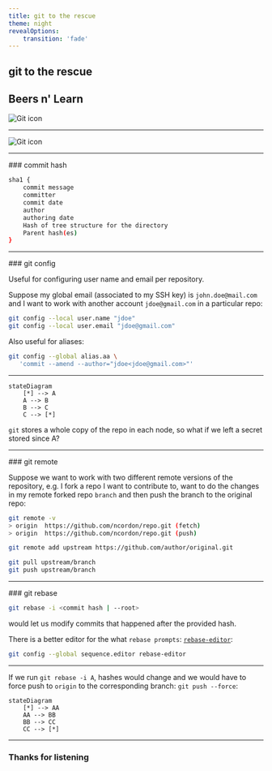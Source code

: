 ```yaml
---
title: git to the rescue
theme: night
revealOptions:
    transition: 'fade'
---
```

<!-- .slide: id="frontmatter" -->

## git to the rescue
## Beers n' Learn 

<img class="git-img" src="https://git-scm.com/images/logos/downloads/Git-Icon-1788C.png"
     alt="Git icon"
     style="float: center" />

---

<img class="git-mess" src="https://i.redd.it/kdrpa186gx051.png"
     alt="Git icon"
     style="float: center" />

---

### commit hash

```bash
sha1 {
    commit message
    committer
    commit date
    author
    authoring date
    Hash of tree structure for the directory
    Parent hash(es)
}
```

---

### git config

Useful for configuring user name and email per repository. 

Suppose my global email (associated to my SSH key) is `john.doe@mail.com` and I want to work with another account `jdoe@gmail.com` in a particular repo:

```bash
git config --local user.name "jdoe"
git config --local user.email "jdoe@gmail.com" 
```

Also useful for aliases:

```bash
git config --global alias.aa \
   'commit --amend --author="jdoe<jdoe@gmail.com>"'
```

---

<!-- .slide: id="first-slide" -->

```mermaid
stateDiagram
    [*] --> A
    A --> B
    B --> C
    C --> [*]
```

`git` stores a whole copy of the repo in each node, so what if we left a secret stored since A?

---
### git remote

Suppose we want to work with two different remote versions of the repository, e.g. I fork a repo I want to contribute to, want to do the changes in my remote forked repo `branch` and then push the branch to the original repo:

```bash
git remote -v
> origin  https://github.com/ncordon/repo.git (fetch)
> origin  https://github.com/ncordon/repo.git (push)
```

```bash
git remote add upstream https://github.com/author/original.git
```

```bash
git pull upstream/branch
git push upstream/branch
```

---
### git rebase

```bash
git rebase -i <commit hash | --root>
```

would let us modify commits that happened after the provided hash.

There is a better editor for the what `rebase prompts`: [`rebase-editor`](https://github.com/sjurba/rebase-editor): 

```bash
git config --global sequence.editor rebase-editor
```

---
If we run `git rebase -i A`, hashes would change and we would have to force push to `origin` to the corresponding branch: `git push --force`:

```mermaid
stateDiagram
    [*] --> AA
    AA --> BB
    BB --> CC
    CC --> [*]
```

<!-- comment about leveraging bash commands for i in {1..10}; do git aa && git rebase --continue ; done -->

---

### Thanks for listening
